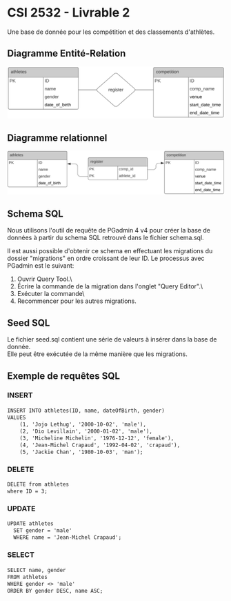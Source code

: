 # CSI 2532 - Livrable 2

Une base de donnée pour les compétition et des classements d'athlètes.
<h2>Diagramme Entité-Relation</h2>

![ER_livrable2](diagrams/ER_livrable2.PNG)

<h2>Diagramme relationnel</h2>

![RM_livrable2](diagrams/RM_livrable2.PNG)



<h2>Schema SQL</h2>

Nous utilisons l'outil de requête de PGadmin 4 v4 pour créer la base de données à partir du schema SQL retrouvé dans le fichier schema.sql.

Il est aussi possible d'obtenir ce schema en effectuant les migrations du dossier "migrations" en ordre croissant de leur ID. Le processus avec PGadmin est le suivant:

1. Ouvrir Query Tool.\
2. Écrire la commande de la migration dans l'onglet "Query Editor".\
3. Exécuter la commande\
4. Recommencer pour les autres migrations.
 


<h2>Seed SQL</h2>

Le fichier seed.sql contient une série de valeurs à insérer dans la base de donnée.\
Elle peut être exécutée de la même manière que les migrations.

<h2>Exemple de requêtes SQL</h2>

<h3>INSERT</h3>

```
INSERT INTO athletes(ID, name, dateOfBirth, gender)
VALUES 
	(1, 'Jojo Lethug', '2000-10-02', 'male'),
	(2, 'Dio Levillain', '2000-01-02', 'male'),
	(3, 'Micheline Michelin', '1976-12-12', 'female'),
	(4, 'Jean-Michel Crapaud', '1992-04-02', 'crapaud'),
	(5, 'Jackie Chan', '1980-10-03', 'man');
```

<h3>DELETE</h3>

```
DELETE from athletes 
where ID = 3;
```

<h3>UPDATE</h3>

```
UPDATE athletes
  SET gender = 'male'
  WHERE name = 'Jean-Michel Crapaud';
```

<h3>SELECT</h3>

```
SELECT name, gender
FROM athletes
WHERE gender <> 'male'
ORDER BY gender DESC, name ASC;
```